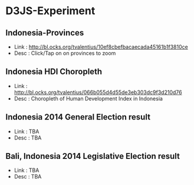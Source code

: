 # D3JS-Experiment


## Indonesia-Provinces
- Link : http://bl.ocks.org/tvalentius/10ef8cbefbacaecada45161b1f3810ce
- Desc : Click/Tap on on provinces to zoom 

## Indonesia HDI Choropleth
- Link : http://bl.ocks.org/tvalentius/066b055d4d55de3eb303dc9f3d210d76
- Desc : Choropleth of Human Development Index in Indonesia

## Indonesia 2014 General Election result
- Link : TBA
- Desc : TBA

## Bali, Indonesia 2014 Legislative Election result
- Link : TBA
- Desc : TBA

